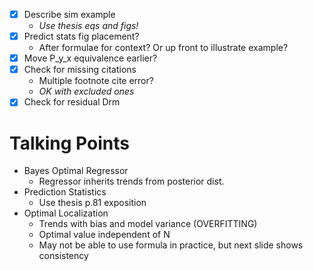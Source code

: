 - [x] Describe sim example
  - *Use thesis eqs and figs!*
- [x] Predict stats fig placement?
  - After formulae for context? Or up front to illustrate example?
- [x] Move P_y_x equivalence earlier?
- [x] Check for missing citations
  - Multiple footnote cite error?
  - *OK with excluded ones*
- [x] Check for residual Drm

# Talking Points
- Bayes Optimal Regressor
  - Regressor inherits trends from posterior dist.
- Prediction Statistics
  - Use thesis p.81 exposition
- Optimal Localization
  - Trends with bias and model variance (OVERFITTING)
  - Optimal value independent of N
  - May not be able to use formula in practice, but next slide shows consistency
